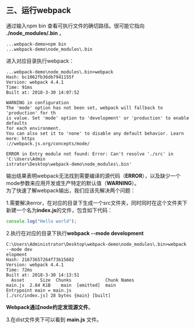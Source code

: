 三、运行webpack
---
通过输入npm bin 查看可执行文件的确切路径。很可能它指向 **./node_modules/.bin** 。<br>
```
...webpack-demo>npm bin
...webpack-demo\node_modules\.bin
```
进入对应目录执行webpack：<br>
```
...webpack-demo\node_modules\.bin>webpack
Hash: bc1062fb36db7941155f
Version: webpack 4.4.1
Time: 91ms
Built at: 2018-3-30 14:07:52

WARNING in configuration
The 'mode' option has not been set, webpack will fallback to 'production' for th
is value. Set 'mode' option to 'development' or 'production' to enable defaults
for each environment.
You can also set it to 'none' to disable any default behavior. Learn more: https
://webpack.js.org/concepts/mode/

ERROR in Entry module not found: Error: Can't resolve './src' in 'C:\Users\Admin
istrator\Desktop\webpack-demo\node_modules\.bin'
```
输出结果表明webpack无法找到需要编译的源代码（**ERROR**），以及缺少一个mode参数来应用开发或生产特定的默认值（**WARNING**）。<br>
为了快速了解webpack输出，我们应该先解决两个问题：<br>

1.需要解决error，在对应的目录下生成一个src文件夹，同时同时在这个文件夹下新建一个名为**index.js**的文件，包含如下代码：<br>
```javascript
console.log("Hello world");
```
2.执行在对应的目录下执行**webpack --mode development**<br>
```
C:\Users\Administrator\Desktop\webpack-demo\node_modules\.bin>webpack --mode dev
elopment
Hash: 21673657264f73b15602
Version: webpack 4.4.1
Time: 72ms
Built at: 2018-3-30 14:13:51
  Asset      Size  Chunks             Chunk Names
main.js  2.84 KiB    main  [emitted]  main
Entrypoint main = main.js
[./src/index.js] 28 bytes {main} [built]
```
**Webpack通过node约定发现源文件**。<br>

3.在dist文件夹下可以看到 **main.js** 文件。<br>
